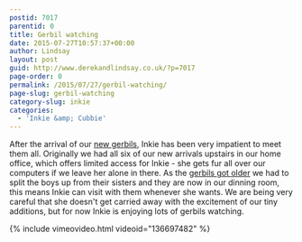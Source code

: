```yaml
---
postid: 7017
parentid: 0
title: Gerbil watching
date: 2015-07-27T10:57:37+00:00
author: Lindsay
layout: post
guid: http://www.derekandlindsay.co.uk/?p=7017
page-order: 0
permalink: /2015/07/27/gerbil-watching/
page-slug: gerbil-watching
category-slug: inkie
categories:
  - 'Inkie &amp; Cubbie'
---
```

After the arrival of our [new gerbils](/gerbils/cherry-plum-olive/), Inkie has been very impatient to meet them all. Originally we had all six of our new arrivals upstairs in our home office, which offers limited access for Inkie - she gets fur all over our computers if we leave her alone in there. As the [gerbils got older](/gerbils/acorn-almond-cashew/) we had to split the boys up from their sisters and they are now in our dinning room, this means Inkie can visit with them whenever she wants. We are being very careful that she doesn't get carried away with the excitement of our tiny additions, but for now Inkie is enjoying lots of gerbils watching.

{% include vimeovideo.html videoid="136697482" %}